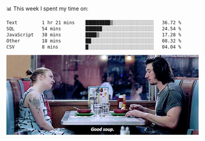📊 This week I spent my time on:
<!--START_SECTION:waka-->
```text
Text         1 hr 21 mins    █████████▒░░░░░░░░░░░░░░░   36.72 % 
SQL          54 mins         ██████░░░░░░░░░░░░░░░░░░░   24.54 % 
JavaScript   38 mins         ████▒░░░░░░░░░░░░░░░░░░░░   17.28 % 
Other        18 mins         ██░░░░░░░░░░░░░░░░░░░░░░░   08.32 % 
CSV          8 mins          █░░░░░░░░░░░░░░░░░░░░░░░░   04.04 % 
```
<!--END_SECTION:waka-->


![](goodSoup.gif)
